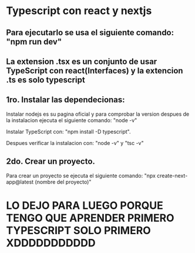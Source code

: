 # Typescript con react y nextjs
## Para ejecutarlo se usa el siguiente comando: "npm run dev"  
## La extension .tsx es un conjunto de usar TypeScript con react(Interfaces) y la extencion .ts es solo typescript  
## 1ro. Instalar las dependecionas:
Instalar nodejs es su pagina oficial y para comprobar la version despues de la instalacion ejecuta el siguiente comando: "node -v"  

Instalar TypeScript con: "npm install -D typescript".  
  
Despues verificar la instalacion con: "node -v" y "tsc -v"  
  
## 2do. Crear un proyecto.

Para crear un proyecto se ejecuta el siguiente comando: "npx create-next-app@latest (nombre del proyecto)"  

# LO DEJO PARA LUEGO PORQUE TENGO QUE APRENDER PRIMERO TYPESCRIPT SOLO PRIMERO XDDDDDDDDDDD


 





